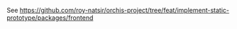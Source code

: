 See https://github.com/roy-natsir/orchis-project/tree/feat/implement-static-prototype/packages/frontend
